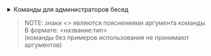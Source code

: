 <details>
<summary>Команды для администраторов бесед</summary>
  
  <br>

  - `kick` - исключение пользователя из беседы

    - Примеры использования:
      - `kick @id1` (`kick <user:mention>`)
  
  <br>

  - `invite` - приглашение пользователя в беседу

    - Примеры использования:
      - `invite @id1` (`invite <user:mention>`)
  
  <br>

  - `forceinvite` - форсированное приглашение пользователя в беседу
    > Сработает если у пользователя разрешены приглашения в настройках приватности
  
  <br>

  - `mute` - автоматическое удаление сообщений пользователя

    - Примеры использования:
      - `mute @id1 30` (`mute <user:mention> <minutes:float>`)
        > Мут пользователя @id1 на 30 минут
  
  <br>

  - `unmute` - отмена действия команды `mute` на пользователя

    - Примеры использования:
      - `unmute @id1` (`unmute <user:mention>`)
  
  <br>

  - `takeadmin` - удаление пользователя из администраторов беседы

    - Примеры использования:
      - `takeadmin @id1` (`takeadmin <user:mention>`)
  
  <br>

  - `whreset` - очистка кэша команды `wh` в беседе
  
  <br>

</details>

> NOTE: знаки <> являются пояснениями аргумента команды \
> В формате: <название:тип> \
> (команды без примеров использования не принимают аргументов)
